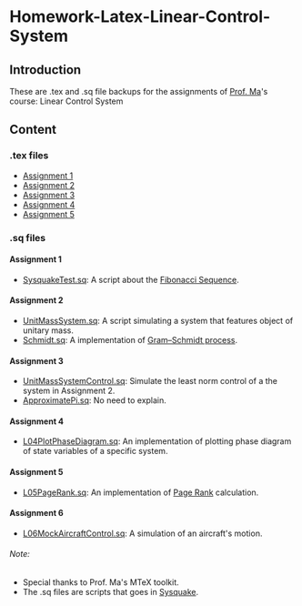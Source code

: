 # Homework-Latex-Linear-Control-System

## Introduction
These are .tex and .sq file backups for the assignments of [Prof. Ma](http://www.we-learn.net.cn/mathmhb/index.html)'s course: Linear Control System

## Content

### .tex files
* [Assignment 1](https://github.com/BorisPolonsky/Homework-Latex-Linear-Control-System/blob/master/LinSys2016-assignment-L01.tex)
* [Assignment 2](https://github.com/BorisPolonsky/Homework-Latex-Linear-Control-System/blob/master/2016-09-30_LinSys2016-assignment-L02_C4.tex)
* [Assignment 3](https://github.com/BorisPolonsky/Homework-Latex-Linear-Control-System/blob/master/2016-10-28_LinSys2016-assignment-L03_C4.tex)
* [Assignment 4](https://github.com/BorisPolonsky/Homework-Latex-Linear-Control-System/blob/master/LinSys2016-assignment-L04.tex)
* [Assignment 5](https://github.com/BorisPolonsky/Homework-Latex-Linear-Control-System/blob/master/2016-11-18_LinSys2016-assignment-L05_C4.tex)

### .sq files

#### Assignment 1
* [SysquakeTest.sq](https://github.com/BorisPolonsky/Homework-Latex-Linear-Control-System/blob/master/SysquakeTest.sq): 
A script about the [Fibonacci Sequence](https://en.wikipedia.org/wiki/Fibonacci_number).
 
#### Assignment 2
* [UnitMassSystem.sq](https://github.com/BorisPolonsky/Homework-Latex-Linear-Control-System/blob/master/UnitMassSystem.sq): 
A script simulating a system that features object of unitary mass. 
* [Schmidt.sq](https://github.com/BorisPolonsky/Homework-Latex-Linear-Control-System/blob/master/Schmidt.sq): 
A implementation of [Gram–Schmidt process](https://en.wikipedia.org/wiki/Gram–Schmidt_process). 

#### Assignment 3
* [UnitMassSystemControl.sq](https://github.com/BorisPolonsky/Homework-Latex-Linear-Control-System/blob/master/UnitMassSystemControl.sq): Simulate the least norm control of a the system in Assignment 2. 
* [ApproximatePi.sq](https://github.com/BorisPolonsky/Homework-Latex-Linear-Control-System/blob/master/ApproximatePi.sq): 
No need to explain. 

#### Assignment 4
* [L04PlotPhaseDiagram.sq](https://github.com/BorisPolonsky/Homework-Latex-Linear-Control-System/blob/master/L04PlotPhaseDiagram.sq): 
An implementation of plotting phase diagram of state variables of a specific system. 

#### Assignment 5
* [L05PageRank.sq](https://github.com/BorisPolonsky/Homework-Latex-Linear-Control-System/blob/master/L05PageRank.sq): 
An implementation of [Page Rank](https://en.wikipedia.org/wiki/PageRank) calculation. 

#### Assignment 6
* [L06MockAircraftControl.sq](https://github.com/BorisPolonsky/Homework-Latex-Linear-Control-System/blob/master/L06MockAircraftControl.sq): 
A simulation of an aircraft's motion. 

###### Note: 
* Special thanks to Prof. Ma's MTeX toolkit. 
* The .sq files are scripts that goes in [Sysquake](http://www.we-learn.net.cn/mathmhb/index.html). 